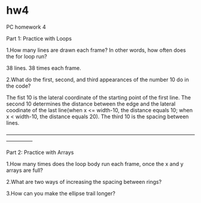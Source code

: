# hw4
PC homework 4

Part 1: Practice with Loops

1.How many lines are drawn each frame? In other words, how often does the for loop run?

38 lines. 38 times each frame.



2.What do the first, second, and third appearances of the number 10 do in the code?

The fist 10 is the lateral coordinate of the starting point of the first line. The second 10 determines the distance between the edge and the lateral coodinate of the last line(when x <= width-10, the distance equals 10; when x < width-10, the distance equals 20). The third 10 is the spacing between lines.


—————————————————————————————————————————


Part 2: Practice with Arrays

1.How many times does the loop body run each frame, once the x and y arrays are full?


2.What are two ways of increasing the spacing between rings?


3.How can you make the ellipse trail longer?


